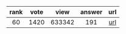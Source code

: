 
| rank | vote | view | answer | url |
|:-:|:-:|:-:|:-:|:-:|
|60|1420|633342|191| [url](http://stackoverflow.com/questions/101268/hidden-features-of-python) |
